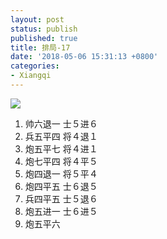 ```yaml
---
layout: post
status: publish
published: true
title: 排局-17
date: '2018-05-06 15:31:13 +0800'
categories:
- Xiangqi
---
```


![](../../../imgs/2018/05/capture-20.png)

1. 帅六退一 士５进６
2. 兵五平四 将４退１
3. 炮五平七 将４进１
4. 炮七平四 将４平５
5. 炮四退一 将５平４
6. 炮四平五 士６退５
7. 兵四平五 士５退６
8. 炮五进一 士６进５
9. 炮五平六

